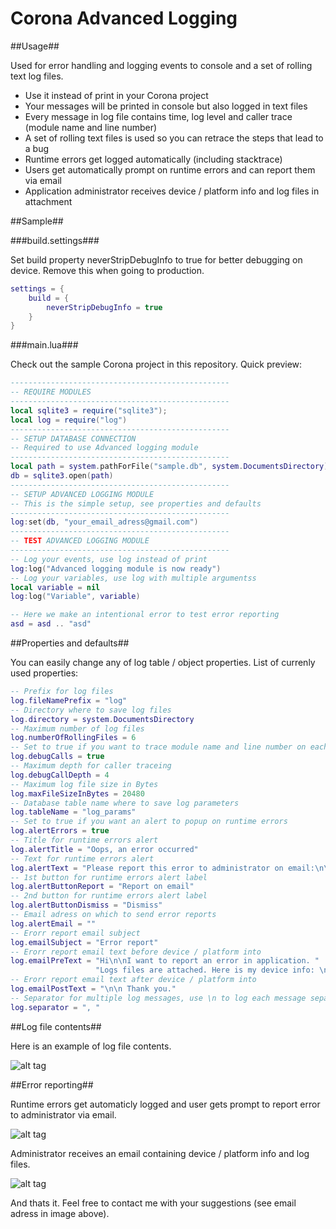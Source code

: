 Corona Advanced Logging
=====================

##Usage##

Used for error handling and logging events to console and a set of rolling text log files.
* Use it instead of print in your Corona project
* Your messages will be printed in console but also logged in text files 
* Every message in log file contains time, log level and caller trace (module name and line number)
* A set of rolling text files is used so you can retrace the steps that lead to a bug
* Runtime errors get logged automatically (including stacktrace)
* Users get automatically prompt on runtime errors and can report them via email 
* Application administrator receives device / platform info and log files in attachment


##Sample##

###build.settings###

Set build property neverStripDebugInfo to true for better debugging on device. Remove this when going to production.

```lua
settings = {
	build = {
        neverStripDebugInfo = true
    }
}
```

###main.lua###

Check out the sample Corona project in this repository. Quick preview:

```lua
-------------------------------------------------
-- REQUIRE MODULES
-------------------------------------------------
local sqlite3 = require("sqlite3");
local log = require("log")
-------------------------------------------------
-- SETUP DATABASE CONNECTION
-- Required to use Advanced logging module
-------------------------------------------------
local path = system.pathForFile("sample.db", system.DocumentsDirectory)
db = sqlite3.open(path)  
-------------------------------------------------
-- SETUP ADVANCED LOGGING MODULE
-- This is the simple setup, see properties and defaults
-------------------------------------------------
log:set(db, "your_email_adress@gmail.com")
-------------------------------------------------
-- TEST ADVANCED LOGGING MODULE
-------------------------------------------------
-- Log your events, use log instead of print
log:log("Advanced logging module is now ready")
-- Log your variables, use log with multiple argumentss
local variable = nil
log:log("Variable", variable)

-- Here we make an intentional error to test error reporting
asd = asd .. "asd"
```

##Properties and defaults##

You can easily change any of log table / object properties. List of currenly used properties:

```lua
-- Prefix for log files
log.fileNamePrefix = "log"
-- Directory where to save log files
log.directory = system.DocumentsDirectory
-- Maximum number of log files
log.numberOfRollingFiles = 6
-- Set to true if you want to trace module name and line number on each info message
log.debugCalls = true
-- Maximum depth for caller traceing
log.debugCallDepth = 4
-- Maximum log file size in Bytes
log.maxFileSizeInBytes = 20480
-- Database table name where to save log parameters
log.tableName = "log_params"
-- Set to true if you want an alert to popup on runtime errors
log.alertErrors = true
-- Title for runtime errors alert
log.alertTitle = "Oops, an error occurred"
-- Text for runtime errors alert
log.alertText = "Please report this error to administrator on email:\n\n"
-- 1st button for runtime errors alert label
log.alertButtonReport = "Report on email"
-- 2nd button for runtime errors alert label
log.alertButtonDismiss = "Dismiss"
-- Email adress on which to send error reports
log.alertEmail = ""
-- Erorr report email subject
log.emailSubject = "Error report"
-- Erorr report email text before device / platform into
log.emailPreText = "Hi\n\nI want to report an error in application. " ..
				   "Logs files are attached. Here is my device info: \n"
-- Erorr report email text after device / platform into
log.emailPostText = "\n\n Thank you."
-- Separator for multiple log messages, use \n to log each message separately
log.separator = ", "
```

##Log file contents##

Here is an example of log file contents.

![alt tag](https://raw.githubusercontent.com/promptcode/CoronaAdvancedLogging/master/Images/ss0.png)

##Error reporting##

Runtime errors get automaticly logged and user gets prompt to report error to administrator via email.

![alt tag](https://raw.githubusercontent.com/promptcode/CoronaAdvancedLogging/master/Images/ss1.png)

Administrator receives an email containing device / platform info and log files.

![alt tag](https://raw.githubusercontent.com/promptcode/CoronaAdvancedLogging/master/Images/ss2.png)

And thats it. Feel free to contact me with your suggestions (see email adress in image above).